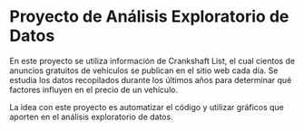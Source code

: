 # Proyecto de Análisis Exploratorio de Datos

En este proyecto se utiliza información de Crankshaft List, el cual cientos de anuncios gratuitos de vehículos se publican en el sitio web cada día. 
Se estudia los datos recopilados durante los últimos años para determinar qué factores influyen en el precio de un vehículo.

La idea con este proyecto es automatizar el código y utilizar gráficos que aporten en el análisis exploratorio de datos. 
